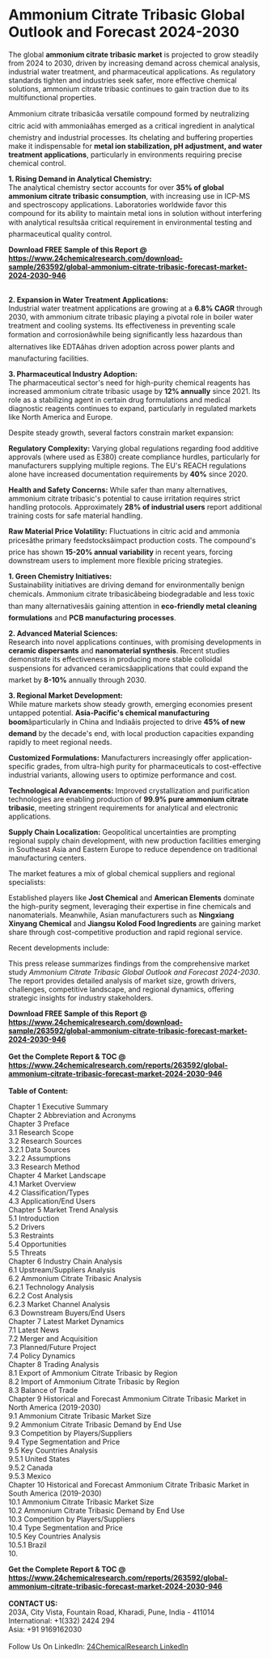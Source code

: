 <h1>Ammonium Citrate Tribasic Global Outlook and Forecast 2024-2030</h1><p>The global <strong>ammonium citrate tribasic market</strong> is projected to grow steadily from 2024 to 2030, driven by increasing demand across chemical analysis, industrial water treatment, and pharmaceutical applications. As regulatory standards tighten and industries seek safer, more effective chemical solutions, ammonium citrate tribasic continues to gain traction due to its multifunctional properties.</p><p>Ammonium citrate tribasicâa versatile compound formed by neutralizing citric acid with ammoniaâhas emerged as a critical ingredient in analytical chemistry and industrial processes. Its chelating and buffering properties make it indispensable for <strong>metal ion stabilization, pH adjustment, and water treatment applications</strong>, particularly in environments requiring precise chemical control.</p><p><strong>1. Rising Demand in Analytical Chemistry:</strong><br>
The analytical chemistry sector accounts for over <strong>35% of global ammonium citrate tribasic consumption</strong>, with increasing use in ICP-MS and spectroscopy applications. Laboratories worldwide favor this compound for its ability to maintain metal ions in solution without interfering with analytical resultsâa critical requirement in environmental testing and pharmaceutical quality control.</p><div><b>Download FREE Sample of this Report @ 
            <a href="https://www.24chemicalresearch.com/download-sample/263592/global-ammonium-citrate-tribasic-forecast-market-2024-2030-946">
            https://www.24chemicalresearch.com/download-sample/263592/global-ammonium-citrate-tribasic-forecast-market-2024-2030-946</a></b></div><br><p><strong>2. Expansion in Water Treatment Applications:</strong><br>
Industrial water treatment applications are growing at a <strong>6.8% CAGR</strong> through 2030, with ammonium citrate tribasic playing a pivotal role in boiler water treatment and cooling systems. Its effectiveness in preventing scale formation and corrosionâwhile being significantly less hazardous than alternatives like EDTAâhas driven adoption across power plants and manufacturing facilities.</p><p><strong>3. Pharmaceutical Industry Adoption:</strong><br>
The pharmaceutical sector's need for high-purity chemical reagents has increased ammonium citrate tribasic usage by <strong>12% annually</strong> since 2021. Its role as a stabilizing agent in certain drug formulations and medical diagnostic reagents continues to expand, particularly in regulated markets like North America and Europe.</p><p>Despite steady growth, several factors constrain market expansion:</p><p><strong>Regulatory Complexity:</strong> Varying global regulations regarding food additive approvals (where used as E380) create compliance hurdles, particularly for manufacturers supplying multiple regions. The EU's REACH regulations alone have increased documentation requirements by <strong>40%</strong> since 2020.</p><p><strong>Health and Safety Concerns:</strong> While safer than many alternatives, ammonium citrate tribasic's potential to cause irritation requires strict handling protocols. Approximately <strong>28% of industrial users</strong> report additional training costs for safe material handling.</p><p><strong>Raw Material Price Volatility:</strong> Fluctuations in citric acid and ammonia pricesâthe primary feedstocksâimpact production costs. The compound's price has shown <strong>15-20% annual variability</strong> in recent years, forcing downstream users to implement more flexible pricing strategies.</p><p><strong>1. Green Chemistry Initiatives:</strong><br>
Sustainability initiatives are driving demand for environmentally benign chemicals. Ammonium citrate tribasicâbeing biodegradable and less toxic than many alternativesâis gaining attention in <strong>eco-friendly metal cleaning formulations</strong> and <strong>PCB manufacturing processes</strong>.</p><p><strong>2. Advanced Material Sciences:</strong><br>
Research into novel applications continues, with promising developments in <strong>ceramic dispersants</strong> and <strong>nanomaterial synthesis</strong>. Recent studies demonstrate its effectiveness in producing more stable colloidal suspensions for advanced ceramicsâapplications that could expand the market by <strong>8-10%</strong> annually through 2030.</p><p><strong>3. Regional Market Development:</strong><br>
While mature markets show steady growth, emerging economies present untapped potential. <strong>Asia-Pacific's chemical manufacturing boom</strong>âparticularly in China and Indiaâis projected to drive <strong>45% of new demand</strong> by the decade's end, with local production capacities expanding rapidly to meet regional needs.</p><p><strong>Customized Formulations:</strong> Manufacturers increasingly offer application-specific grades, from ultra-high purity for pharmaceuticals to cost-effective industrial variants, allowing users to optimize performance and cost.</p><p><strong>Technological Advancements:</strong> Improved crystallization and purification technologies are enabling production of <strong>99.9% pure ammonium citrate tribasic</strong>, meeting stringent requirements for analytical and electronic applications.</p><p><strong>Supply Chain Localization:</strong> Geopolitical uncertainties are prompting regional supply chain development, with new production facilities emerging in Southeast Asia and Eastern Europe to reduce dependence on traditional manufacturing centers.</p><p>The market features a mix of global chemical suppliers and regional specialists:</p><p>Established players like <strong>Jost Chemical</strong> and <strong>American Elements</strong> dominate the high-purity segment, leveraging their expertise in fine chemicals and nanomaterials. Meanwhile, Asian manufacturers such as <strong>Ningxiang Xinyang Chemical</strong> and <strong>Jiangsu Kolod Food Ingredients</strong> are gaining market share through cost-competitive production and rapid regional service.</p><p>Recent developments include:</p><p>This press release summarizes findings from the comprehensive market study <em>Ammonium Citrate Tribasic Global Outlook and Forecast 2024-2030</em>. The report provides detailed analysis of market size, growth drivers, challenges, competitive landscape, and regional dynamics, offering strategic insights for industry stakeholders.</p><div><b>Download FREE Sample of this Report @ 
            <a href="https://www.24chemicalresearch.com/download-sample/263592/global-ammonium-citrate-tribasic-forecast-market-2024-2030-946">
            https://www.24chemicalresearch.com/download-sample/263592/global-ammonium-citrate-tribasic-forecast-market-2024-2030-946</a></b></div><br><div><b>Get the Complete Report & TOC @ 
            <a href="https://www.24chemicalresearch.com/reports/263592/global-ammonium-citrate-tribasic-forecast-market-2024-2030-946">
            https://www.24chemicalresearch.com/reports/263592/global-ammonium-citrate-tribasic-forecast-market-2024-2030-946</a></b></div><br>
            <b>Table of Content:</b><p>Chapter 1 Executive Summary<br />
Chapter 2 Abbreviation and Acronyms<br />
Chapter 3 Preface<br />
3.1 Research Scope<br />
3.2 Research Sources<br />
3.2.1 Data Sources<br />
3.2.2 Assumptions<br />
3.3 Research Method<br />
Chapter 4 Market Landscape<br />
4.1 Market Overview<br />
4.2 Classification/Types<br />
4.3 Application/End Users<br />
Chapter 5 Market Trend Analysis<br />
5.1 Introduction<br />
5.2 Drivers<br />
5.3 Restraints<br />
5.4 Opportunities<br />
5.5 Threats<br />
Chapter 6 Industry Chain Analysis<br />
6.1 Upstream/Suppliers Analysis<br />
6.2 Ammonium Citrate Tribasic Analysis<br />
6.2.1 Technology Analysis<br />
6.2.2 Cost Analysis<br />
6.2.3 Market Channel Analysis<br />
6.3 Downstream Buyers/End Users<br />
Chapter 7 Latest Market Dynamics<br />
7.1 Latest News<br />
7.2 Merger and Acquisition<br />
7.3 Planned/Future Project<br />
7.4 Policy Dynamics<br />
Chapter 8 Trading Analysis<br />
8.1 Export of Ammonium Citrate Tribasic by Region<br />
8.2 Import of Ammonium Citrate Tribasic by Region<br />
8.3 Balance of Trade<br />
Chapter 9 Historical and Forecast Ammonium Citrate Tribasic Market in North America (2019-2030)<br />
9.1 Ammonium Citrate Tribasic Market Size<br />
9.2 Ammonium Citrate Tribasic Demand by End Use<br />
9.3 Competition by Players/Suppliers<br />
9.4 Type Segmentation and Price<br />
9.5 Key Countries Analysis<br />
9.5.1 United States<br />
9.5.2 Canada<br />
9.5.3 Mexico<br />
Chapter 10 Historical and Forecast Ammonium Citrate Tribasic Market in South America (2019-2030)<br />
10.1 Ammonium Citrate Tribasic Market Size<br />
10.2 Ammonium Citrate Tribasic Demand by End Use<br />
10.3 Competition by Players/Suppliers<br />
10.4 Type Segmentation and Price<br />
10.5 Key Countries Analysis<br />
10.5.1 Brazil<br />
10.</p><div><b>Get the Complete Report & TOC @ 
            <a href="https://www.24chemicalresearch.com/reports/263592/global-ammonium-citrate-tribasic-forecast-market-2024-2030-946">
            https://www.24chemicalresearch.com/reports/263592/global-ammonium-citrate-tribasic-forecast-market-2024-2030-946</a></b></div><br><b>CONTACT US:</b><br>
            203A, City Vista, Fountain Road, Kharadi, Pune, India - 411014<br>
            International: +1(332) 2424 294<br>
            Asia: +91 9169162030 <br><br>
            Follow Us On LinkedIn: <a href="https://www.linkedin.com/company/24chemicalresearch/">24ChemicalResearch LinkedIn</a>